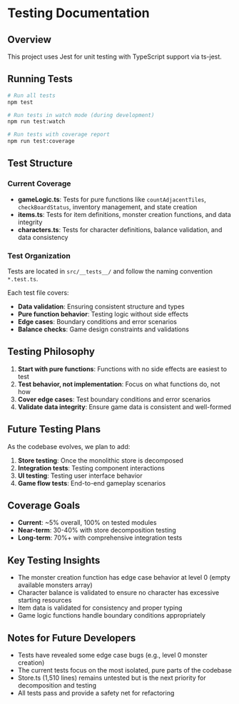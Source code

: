 # Testing Documentation

## Overview

This project uses Jest for unit testing with TypeScript support via ts-jest.

## Running Tests

```bash
# Run all tests
npm test

# Run tests in watch mode (during development)
npm run test:watch

# Run tests with coverage report
npm run test:coverage
```

## Test Structure

### Current Coverage

- **gameLogic.ts**: Tests for pure functions like `countAdjacentTiles`, `checkBoardStatus`, inventory management, and state creation
- **items.ts**: Tests for item definitions, monster creation functions, and data integrity 
- **characters.ts**: Tests for character definitions, balance validation, and data consistency

### Test Organization

Tests are located in `src/__tests__/` and follow the naming convention `*.test.ts`.

Each test file covers:
- **Data validation**: Ensuring consistent structure and types
- **Pure function behavior**: Testing logic without side effects  
- **Edge cases**: Boundary conditions and error scenarios
- **Balance checks**: Game design constraints and validations

## Testing Philosophy

1. **Start with pure functions**: Functions with no side effects are easiest to test
2. **Test behavior, not implementation**: Focus on what functions do, not how
3. **Cover edge cases**: Test boundary conditions and error scenarios
4. **Validate data integrity**: Ensure game data is consistent and well-formed

## Future Testing Plans

As the codebase evolves, we plan to add:

1. **Store testing**: Once the monolithic store is decomposed
2. **Integration tests**: Testing component interactions
3. **UI testing**: Testing user interface behavior
4. **Game flow tests**: End-to-end gameplay scenarios

## Coverage Goals

- **Current**: ~5% overall, 100% on tested modules
- **Near-term**: 30-40% with store decomposition testing
- **Long-term**: 70%+ with comprehensive integration tests

## Key Testing Insights

- The monster creation function has edge case behavior at level 0 (empty available monsters array)
- Character balance is validated to ensure no character has excessive starting resources
- Item data is validated for consistency and proper typing
- Game logic functions handle boundary conditions appropriately

## Notes for Future Developers

- Tests have revealed some edge case bugs (e.g., level 0 monster creation)
- The current tests focus on the most isolated, pure parts of the codebase
- Store.ts (1,510 lines) remains untested but is the next priority for decomposition and testing
- All tests pass and provide a safety net for refactoring
